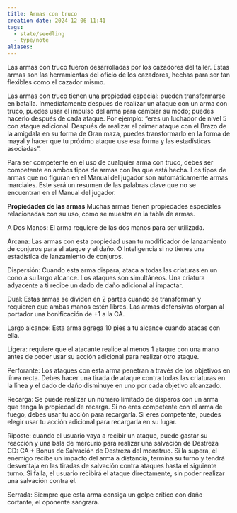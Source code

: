```yaml
---
title: Armas con truco
creation date: 2024-12-06 11:41
tags:
  - state/seedling
  - type/note
aliases:
---
```

Las armas con truco fueron desarrolladas por los cazadores del taller. Estas armas son las herramientas del oficio de los cazadores, hechas para ser tan flexibles como el cazador mismo. 

Las armas con truco tienen una propiedad especial: pueden transformarse en batalla. Inmediatamente después de realizar un ataque con un arma con truco, puedes usar el impulso del arma para cambiar su modo; puedes hacerlo después de cada ataque. Por ejemplo: “eres un luchador de nivel 5 con ataque adicional. Después de realizar el primer ataque con el Brazo de la amigdala en su forma de Gran maza, puedes transformarlo en la forma de mayal y hacer que tu próximo ataque use esa forma y las estadísticas asociadas”.

Para ser competente en el uso de cualquier arma con truco, debes ser competente en ambos tipos de armas con las que está hecha. Los tipos de armas que no figuran en el Manual del jugador son automáticamente armas marciales. Este será un resumen de las palabras clave que no se encuentran en el Manual del jugador.


**Propiedades de las armas**
Muchas armas tienen propiedades especiales relacionadas con su uso, como se muestra en la tabla de armas. 

A Dos Manos: El arma requiere de las dos manos para ser utilizada.

Arcana: Las armas con esta propiedad usan tu modificador de lanzamiento de conjuros para el ataque y el daño. O Inteligencia si no tienes una estadística de lanzamiento de conjuros. 

Dispersión: Cuando esta arma dispara, ataca a todas las criaturas en un cono a su largo alcance. Los ataques son simultáneos. Una criatura adyacente a ti recibe un dado de daño adicional al impactar. 

Dual: Estas armas se dividen en 2 partes cuando se transforman y requieren que ambas manos estén libres. Las armas defensivas otorgan al portador una bonificación de +1 a la CA.

Largo alcance: Esta arma agrega 10 pies a tu alcance cuando atacas con ella.

Ligera: requiere que el atacante realice al menos 1 ataque con una mano antes de poder usar su acción adicional para realizar otro ataque.

Perforante: Los ataques con esta arma penetran a través de los objetivos en línea recta. Debes hacer una tirada de ataque contra todas las criaturas en la línea y el dado de daño disminuye en uno por cada objetivo alcanzado. 

Recarga: Se puede realizar un número limitado de disparos con un arma que tenga la propiedad de recarga. Si no eres competente con el arma de fuego, debes usar tu acción para recargarla. Si eres competente, puedes elegir usar tu acción adicional para recargarla en su lugar. 

Riposte: cuando el usuario vaya a recibir un ataque, puede gastar su reacción y una bala de mercurio para realizar una salvación de Destreza CD: CA + Bonus de Salvación de Destreza del monstruo. Si la supera, el enemigo recibe un impacto del arma a distancia, termina su turno y tendrá desventaja en las tiradas de salvación contra ataques hasta el siguiente turno. Si falla, el usuario recibirá el ataque directamente, sin poder realizar una salvación contra el.

Serrada: Siempre que esta arma consiga un golpe crítico con daño cortante, el oponente sangrará. 

